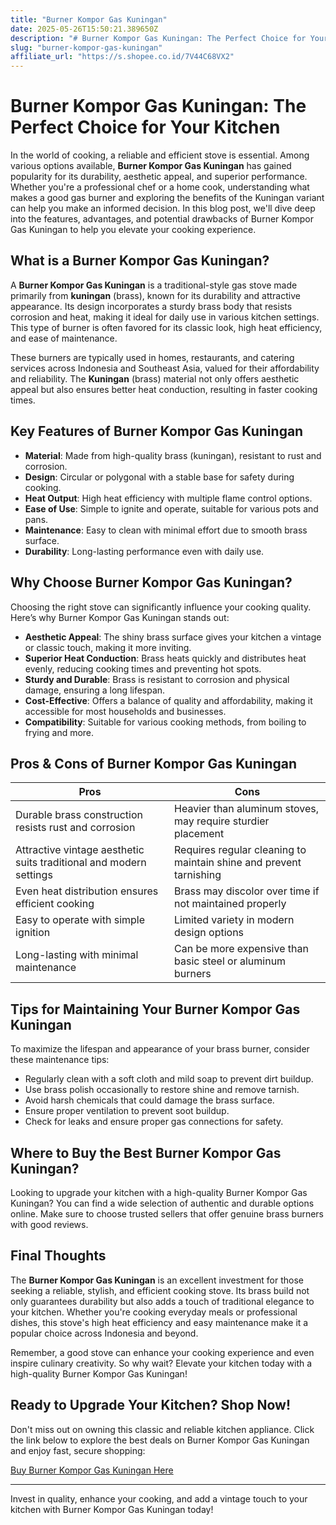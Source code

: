 ```yaml
---
title: "Burner Kompor Gas Kuningan"
date: 2025-05-26T15:50:21.389650Z
description: "# Burner Kompor Gas Kuningan: The Perfect Choice for Your Kitchen..."
slug: "burner-kompor-gas-kuningan"
affiliate_url: "https://s.shopee.co.id/7V44C68VX2"
---
```

# Burner Kompor Gas Kuningan: The Perfect Choice for Your Kitchen

In the world of cooking, a reliable and efficient stove is essential. Among various options available, **Burner Kompor Gas Kuningan** has gained popularity for its durability, aesthetic appeal, and superior performance. Whether you're a professional chef or a home cook, understanding what makes a good gas burner and exploring the benefits of the Kuningan variant can help you make an informed decision. In this blog post, we'll dive deep into the features, advantages, and potential drawbacks of Burner Kompor Gas Kuningan to help you elevate your cooking experience.

## What is a Burner Kompor Gas Kuningan?

A **Burner Kompor Gas Kuningan** is a traditional-style gas stove made primarily from **kuningan** (brass), known for its durability and attractive appearance. Its design incorporates a sturdy brass body that resists corrosion and heat, making it ideal for daily use in various kitchen settings. This type of burner is often favored for its classic look, high heat efficiency, and ease of maintenance.

These burners are typically used in homes, restaurants, and catering services across Indonesia and Southeast Asia, valued for their affordability and reliability. The **Kuningan** (brass) material not only offers aesthetic appeal but also ensures better heat conduction, resulting in faster cooking times.

## Key Features of Burner Kompor Gas Kuningan

- **Material**: Made from high-quality brass (kuningan), resistant to rust and corrosion.
- **Design**: Circular or polygonal with a stable base for safety during cooking.
- **Heat Output**: High heat efficiency with multiple flame control options.
- **Ease of Use**: Simple to ignite and operate, suitable for various pots and pans.
- **Maintenance**: Easy to clean with minimal effort due to smooth brass surface.
- **Durability**: Long-lasting performance even with daily use.

## Why Choose Burner Kompor Gas Kuningan?

Choosing the right stove can significantly influence your cooking quality. Here’s why Burner Kompor Gas Kuningan stands out:

- **Aesthetic Appeal**: The shiny brass surface gives your kitchen a vintage or classic touch, making it more inviting.
- **Superior Heat Conduction**: Brass heats quickly and distributes heat evenly, reducing cooking times and preventing hot spots.
- **Sturdy and Durable**: Brass is resistant to corrosion and physical damage, ensuring a long lifespan.
- **Cost-Effective**: Offers a balance of quality and affordability, making it accessible for most households and businesses.
- **Compatibility**: Suitable for various cooking methods, from boiling to frying and more.

## Pros & Cons of Burner Kompor Gas Kuningan

| **Pros** | **Cons** |
|---|---|
| Durable brass construction resists rust and corrosion | Heavier than aluminum stoves, may require sturdier placement |
| Attractive vintage aesthetic suits traditional and modern settings | Requires regular cleaning to maintain shine and prevent tarnishing |
| Even heat distribution ensures efficient cooking | Brass may discolor over time if not maintained properly |
| Easy to operate with simple ignition | Limited variety in modern design options |
| Long-lasting with minimal maintenance | Can be more expensive than basic steel or aluminum burners |

## Tips for Maintaining Your Burner Kompor Gas Kuningan

To maximize the lifespan and appearance of your brass burner, consider these maintenance tips:

- Regularly clean with a soft cloth and mild soap to prevent dirt buildup.
- Use brass polish occasionally to restore shine and remove tarnish.
- Avoid harsh chemicals that could damage the brass surface.
- Ensure proper ventilation to prevent soot buildup.
- Check for leaks and ensure proper gas connections for safety.

## Where to Buy the Best Burner Kompor Gas Kuningan?

Looking to upgrade your kitchen with a high-quality Burner Kompor Gas Kuningan? You can find a wide selection of authentic and durable options online. Make sure to choose trusted sellers that offer genuine brass burners with good reviews.

## Final Thoughts

The **Burner Kompor Gas Kuningan** is an excellent investment for those seeking a reliable, stylish, and efficient cooking stove. Its brass build not only guarantees durability but also adds a touch of traditional elegance to your kitchen. Whether you're cooking everyday meals or professional dishes, this stove's high heat efficiency and easy maintenance make it a popular choice across Indonesia and beyond.

Remember, a good stove can enhance your cooking experience and even inspire culinary creativity. So why wait? Elevate your kitchen today with a high-quality Burner Kompor Gas Kuningan!

## Ready to Upgrade Your Kitchen? Shop Now!

Don't miss out on owning this classic and reliable kitchen appliance. Click the link below to explore the best deals on Burner Kompor Gas Kuningan and enjoy fast, secure shopping:

[Buy Burner Kompor Gas Kuningan Here](https://s.shopee.co.id/7V44C68VX2)

---

Invest in quality, enhance your cooking, and add a vintage touch to your kitchen with Burner Kompor Gas Kuningan today!